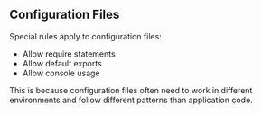 
## Configuration Files

Special rules apply to configuration files:
- Allow require statements
- Allow default exports
- Allow console usage

This is because configuration files often need to work in different environments and follow different patterns than application code.
